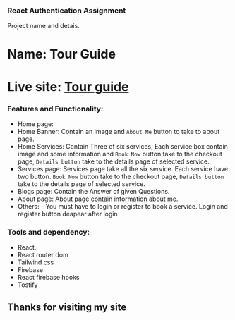 ### React Authentication Assignment

Project name and detais.

# Name: Tour Guide

# Live site: [Tour guide](https://tour-guide-bdaf5.web.app/)

### Features and Functionality:

- Home page:
- Home Banner: Contain an image and `About Me` button to take to about page.
- Home Services: Contain Three of six services, Each service box contain image and some information and `Book Now` button take to the checkout page, `Details button` take to the details page of selected service.
- Services page: Services page take all the six service. Each service have two button. `Book Now` button take to the checkout page, `Details button` take to the details page of selected service.
- Blogs page: Contain the Answer of given Questions.
- About page: About page contain information about me.
- Others: - You must have to login or register to book a service. Login and register button deapear after login

### Tools and dependency:

- React.
- React router dom
- Tailwind css
- Firebase
- React firebase hooks
- Tostify

## Thanks for visiting my site
